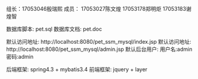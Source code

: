 
组长：17053046殷瑞熙
成员：
	17053027陈文煌
	17053178郑明炬
	17053183谢煌智


数据库脚本: pet.sql
数据库文档: pet.doc


默认访问地址: http://localhost:8080/pet_ssm_mysql/index.jsp
默认访问地址: http://localhost:8080/pet_ssm_mysql/admin.jsp
默认后台用户: 用户名:admin 密码:admin


后端框架: spring4.3 + mybatis3.4
前端框架: jquery + layer